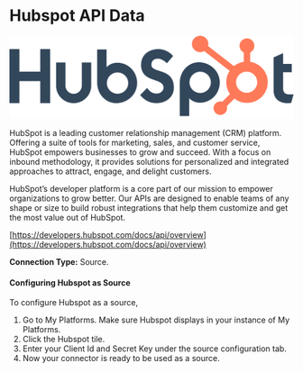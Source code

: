 # Hubspot API Data

![](<.gitbook/assets/image (56).png>)

HubSpot is a leading customer relationship management (CRM) platform. Offering a suite of tools for marketing, sales, and customer service, HubSpot empowers businesses to grow and succeed. With a focus on inbound methodology, it provides solutions for personalized and integrated approaches to attract, engage, and delight customers.

HubSpot’s developer platform is a core part of our mission to empower organizations to grow better. Our APIs are designed to enable teams of any shape or size to build robust integrations that help them customize and get the most value out of HubSpot.

[https://developers.hubspot.com/docs/api/overview](https://developers.hubspot.com/docs/api/overview)

**Connection Type:** Source.

#### Configuring Hubspot as Source

To configure Hubspot as a source,

1. Go to My Platforms. Make sure Hubspot displays in your instance of My Platforms.
2. Click the Hubspot tile.
3. Enter your Client Id and Secret Key under the source configuration tab.
4. Now your connector is ready to be used as a source.
